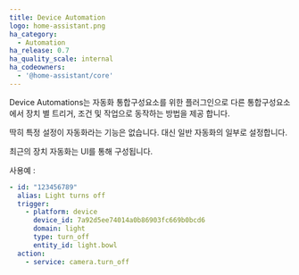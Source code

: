 ```yaml
---
title: Device Automation
logo: home-assistant.png
ha_category:
  - Automation
ha_release: 0.7
ha_quality_scale: internal
ha_codeowners:
  - '@home-assistant/core'
---
```


Device Automations는 자동화 통합구성요소를 위한 플러그인으로 다른 통합구성요소에서 장치 별 트리거, 조건 및 작업으로 동작하는 방법을 제공 합니다.

딱히 특정 설정이 자동화라는 기능은 없습니다. 대신 일반 자동화의 일부로 설정합니다.

최근의 장치 자동화는 UI를 통해 구성됩니다.

사용예 :

```yaml
- id: "123456789"
  alias: Light turns off
  trigger:
    - platform: device
      device_id: 7a92d5ee74014a0b86903fc669b0bcd6
      domain: light
      type: turn_off
      entity_id: light.bowl
  action:
    - service: camera.turn_off
```
